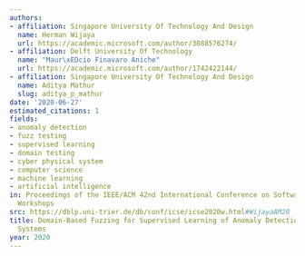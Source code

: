 ```yaml
---
authors:
- affiliation: Singapore University Of Technology And Design
  name: Herman Wijaya
  url: https://academic.microsoft.com/author/3088576274/
- affiliation: Delft University Of Technology
  name: "Maur\xEDcio Finavaro Aniche"
  url: https://academic.microsoft.com/author/1742422144/
- affiliation: Singapore University Of Technology And Design
  name: Aditya Mathur
  slug: aditya_p_mathur
date: '2020-06-27'
estimated_citations: 1
fields:
- anomaly detection
- fuzz testing
- supervised learning
- domain testing
- cyber physical system
- computer science
- machine learning
- artificial intelligence
in: Proceedings of the IEEE/ACM 42nd International Conference on Software Engineering
  Workshops
src: https://dblp.uni-trier.de/db/conf/icse/icse2020w.html#WijayaAM20
title: Domain-Based Fuzzing for Supervised Learning of Anomaly Detection in Cyber-Physical
  Systems
year: 2020
---
```

